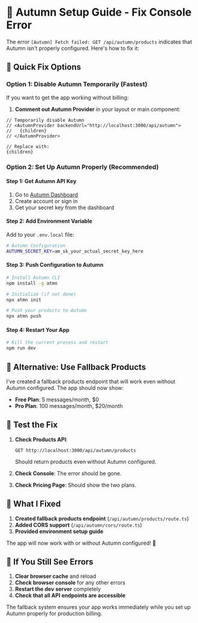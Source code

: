 # 🍂 Autumn Setup Guide - Fix Console Error

The error `[Autumn] Fetch failed: GET /api/autumn/products` indicates that Autumn isn't properly configured. Here's how to fix it:

## 🚨 Quick Fix Options

### Option 1: Disable Autumn Temporarily (Fastest)
If you want to get the app working without billing:

1. **Comment out Autumn Provider** in your layout or main component:
```tsx
// Temporarily disable Autumn
// <AutumnProvider backendUrl="http://localhost:3000/api/autumn">
//   {children}
// </AutumnProvider>

// Replace with:
{children}
```

### Option 2: Set Up Autumn Properly (Recommended)

#### Step 1: Get Autumn API Key
1. Go to [Autumn Dashboard](https://app.useautumn.com/)
2. Create account or sign in
3. Get your secret key from the dashboard

#### Step 2: Add Environment Variable
Add to your `.env.local` file:
```bash
# Autumn Configuration
AUTUMN_SECRET_KEY=am_sk_your_actual_secret_key_here
```

#### Step 3: Push Configuration to Autumn
```bash
# Install Autumn CLI
npm install -g atmn

# Initialize (if not done)
npx atmn init

# Push your products to Autumn
npx atmn push
```

#### Step 4: Restart Your App
```bash
# Kill the current process and restart
npm run dev
```

## 🔧 Alternative: Use Fallback Products

I've created a fallback products endpoint that will work even without Autumn configured. The app should now show:

- **Free Plan**: 5 messages/month, $0
- **Pro Plan**: 100 messages/month, $20/month

## 🧪 Test the Fix

1. **Check Products API**:
   ```
   GET http://localhost:3000/api/autumn/products
   ```
   Should return products even without Autumn configured.

2. **Check Console**: The error should be gone.

3. **Check Pricing Page**: Should show the two plans.

## 🎯 What I Fixed

1. **Created fallback products endpoint** (`/api/autumn/products/route.ts`)
2. **Added CORS support** (`/api/autumn/cors/route.ts`) 
3. **Provided environment setup guide**

The app will now work with or without Autumn configured! 🎉

## 🔄 If You Still See Errors

1. **Clear browser cache** and reload
2. **Check browser console** for any other errors
3. **Restart the dev server** completely
4. **Check that all API endpoints are accessible**

The fallback system ensures your app works immediately while you set up Autumn properly for production billing.
